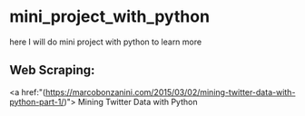 # mini_project_with_python
here I will do mini project with python to learn more

## Web Scraping:
<a href:"(https://marcobonzanini.com/2015/03/02/mining-twitter-data-with-python-part-1/)"> Mining Twitter Data with Python </a>


